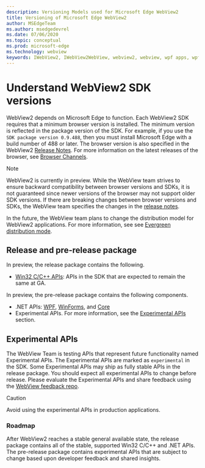 ```yaml
---
description: Versioning Models used for Microsoft Edge WebView2
title: Versioning of Microsoft Edge WebView2
author: MSEdgeTeam
ms.author: msedgedevrel
ms.date: 07/06/2020
ms.topic: conceptual
ms.prod: microsoft-edge
ms.technology: webview
keywords: IWebView2, IWebView2WebView, webview2, webview, wpf apps, wpf, edge, ICoreWebView2, ICoreWebView2Host, browser control, edge html
---
```


# Understand WebView2 SDK versions  

WebView2 depends on Microsoft Edge to function.  Each WebView2 SDK requires that a minimum browser version is installed.  The minimum version is reflected in the package version of the SDK.  For example, if you use the `SDK package version 0.9.488`, then you must install Microsoft Edge with a build number of 488 or later.  The browser version is also specified in the WebView2 [Release Notes][Releasenotes].  For more information on the latest releases of the browser, see [Browser Channels][DeployedgeChannels].  

> [!NOTE]
> WebView2 is currently in preview.  While the WebView team strives to ensure backward compatibility between browser versions and SDKs, it is not guaranteed since newer versions of the browser may not support older SDK versions.  If there are breaking changes between browser versions and SDKs, the WebView team specifies the changes in the [release notes][Releasenotes].  

In the future, the  WebView team plans to change the distribution model for WebView2 applications.  For more information, see see [Evergreen distribution mode][DistributionEvergreenMode].  
 
## Release and pre-release package  

In preview, the release package contains the following.  

*   [Win32 C/C++ APIs][ReferenceWin3209538]: APIs in the SDK that are expected to remain the same at GA.  

In preview, the pre-release package contains the following components.  

*   .NET APIs: [WPF][ReferenceWpf09515], [WinForms][ReferenceWinforms09515], and [Core][ReferenceDotnet09538]  
*   Experimental APIs.  For more information, see the [Experimental APIs](#experimental-apis) section.  

## Experimental APIs  

The WebView Team is testing APIs that represent future functionality named Experimental APIs.  The Experimental APIs are marked as `experimental` in the SDK.  Some Experimental APIs may ship as fully stable APIs in the release package.  You should expect all experimental APIs to change before release.  Please evaluate the Experimental APIs and share feedback using the [WebView feedback repo][GithubMicrosoftedgeWebviewfeedback].   

> [!CAUTION]
> Avoid using the experimental APIs in production applications.  

### Roadmap  

After WebView2 reaches a stable general available state, the release package contains all of the stable, supported Win32 C/C++ and .NET APIs.  The pre-release package contains experimental APIs that are subject to change based upon developer feedback and shared insights.  

<!--## Versioning  

After you have used a particular version of the SDK to build your app, your app may end up running with an older or newer version of installed browser binaries.  Until version 1.0.0.0 of WebView2 there may be breaking changes during updates that prevent your SDK from working with different versions of installed browser binaries.  After version 1.0.0.0, different versions of the SDK may work with different versions of the installed browser by using the following best practices.  

1.  To account for breaking changes to the API be sure to check for failure when requesting the DLL export `CreateCoreWebView2Environment` and when running `QueryInterface` on any `CoreWebView2` object.  A return value of `E_NOINTERFACE` indicates that the SDK is not compatible with the Microsoft Edge browser binaries.  
1.  Checking for failure from `QueryInterface` also accounts for cases where the SDK is newer than the version of the Microsoft Edge browser and your app attempts to use an interface of which the Microsoft Edge browser is unaware.  

1.  When an interface is unavailable, you may consider disabling the associated feature if possible, or otherwise informing your users to update their browsers.  -->  

<!--links -->

[DistributionEvergreenMode]: ./distribution.md#evergreen-distribution-mode "Evergreen distribution mode - Distribution of Applications using WebView2 | Microsoft Docs"  
[ReferenceDotnet09538]: ../reference/dotnet/0-9-538-reference-webview2.md "Reference (WebView2) | Microsoft Docs"  
[ReferenceWinforms09515]: ../reference/winforms/0-9-515-reference-webview2.md "Reference (WebView2) | Microsoft Docs"  
[ReferenceWin3209538]: ../reference/win32/0-9-538-reference-webview2.md "Reference (WebView2) | Microsoft Docs"  
[ReferenceWpf09515]: ../reference/wpf/0-9-515-reference-webview2.md "Reference (WebView2) | Microsoft Docs"  
[Releasenotes]: ../releasenotes.md "Release notes for WebView2 SDK | Microsoft Docs"  

[DeployedgeChannels]: /deployedge/microsoft-edge-channels "Overview of the Microsoft Edge channels | Microsoft Docs"  

[GithubMicrosoftedgeWebviewfeedback]: https://github.com/MicrosoftEdge/WebViewFeedback "WebView Feedback - MicrosoftEdge/WebViewFeedback | GitHub"  
